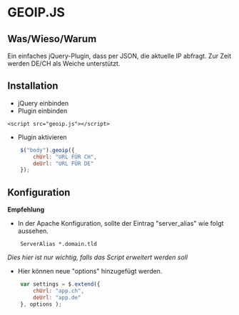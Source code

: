 GEOIP.JS
==============


Was/Wieso/Warum
--------------

Ein einfaches jQuery-Plugin, dass per JSON, die aktuelle IP abfragt. Zur Zeit werden DE/CH als Weiche unterstützt.


Installation
--------------

- jQuery einbinden
- Plugin einbinden

```
<script src="geoip.js"></script>
```


- Plugin aktivieren
```javascript
	$("body").geoip({
		chUrl: "URL FÜR CH",
		deUrl: "URL FÜR DE"
	});
``` 	
Konfiguration
--------------

**Empfehlung**
- In der Apache Konfiguration, sollte der Eintrag "server_alias" wie folgt aussehen.
```
	ServerAlias *.domain.tld
```
*Dies hier ist nur wichtig, falls das Script erweitert werden soll*

- Hier können neue "options" hinzugefügt werden.
```javascript
	var settings = $.extend({
		chUrl: "app.ch",
		deUrl: "app.de"
	}, options );
``` 